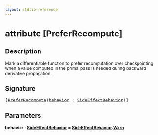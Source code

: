 ```yaml
---
layout: stdlib-reference
---
```


# attribute [PreferRecompute]

## Description

Mark a differentiable function to prefer recomputation over checkpointing when a value computed in the primal pass is needed
during backward derivative propagation.


## Signature

<pre>
[<a href="preferrecompute-06">PreferRecompute</a>(<a href="preferrecompute-06#decl-behavior" class="code_param">behavior</a> : <a href="../types/sideeffectbehavior-04a/index" class="code_type">SideEffectBehavior</a>)]
</pre>

## Parameters

####  <a id="decl-behavior"></a>behavior  : [SideEffectBehavior](../types/sideeffectbehavior-04a/index) = [SideEffectBehavior](../types/sideeffectbehavior-04a/index)\.[Warn](../types/sideeffectbehavior-04a/index#decl-Warn)

